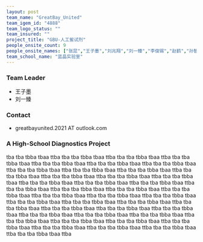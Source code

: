 ```yaml
---
layout: post
team_name: "GreatBay_United"
team_igem_id: "4888"
team_logo_status: ""
team_insured: ""
project_title: "GBU-人工鲎试剂"
people_onsite_count: 9
people_onsite_names: ["张昆","王子墨","刘兆翔","刘一臻","李俊锡","赵鹤","孙智","张轩林","程仲昇"]
team_school_name: "蓝晶实验室"
---
```



### Team Leader
* 王子墨
* 刘一臻

### Contact
* greatbayunited.2021 AT outlook.com

### A High-School Diagnostics Project

tba tba tbba tbaa ttba tba tba tbba tbaa ttba tba tba tbba tbaa ttba tba tba tbba tbaa ttba tba tba tbba tbaa ttba tba tba tbba tbaa ttba tba tba tbba tbaa ttba tba tba tbba tbaa ttba tba tba tbba tbaa ttba tba tba tbba tbaa ttba tba tba tbba tbaa ttba tba tba tbba tbaa ttba tba tba tbba tbaa ttba tba tba tbba tbaa ttba tba tba tbba tbaa ttba tba tba tbba tbaa ttba tba tba tbba tbaa ttba tba tba tbba tbaa ttba tba tba tbba tbaa ttba tba tba tbba tbaa ttba tba tba tbba tbaa ttba tba tba tbba tbaa ttba tba tba tbba tbaa ttba tba tba tbba tbaa ttba tba tba tbba tbaa ttba tba tba tbba tbaa ttba tba tba tbba tbaa ttba tba tba tbba tbaa ttba tba tba tbba tbaa ttba tba tba tbba tbaa ttba tba tba tbba tbaa ttba tba tba tbba tbaa ttba tba tba tbba tbaa ttba tba tba tbba tbaa ttba tba tba tbba tbaa ttba tba tba tbba tbaa ttba tba tba tbba tbaa ttba tba tba tbba tbaa ttba tba tba tbba tbaa ttba tba tba tbba tbaa ttba tba tba tbba tbaa ttba tba tba tbba tbaa ttba 
